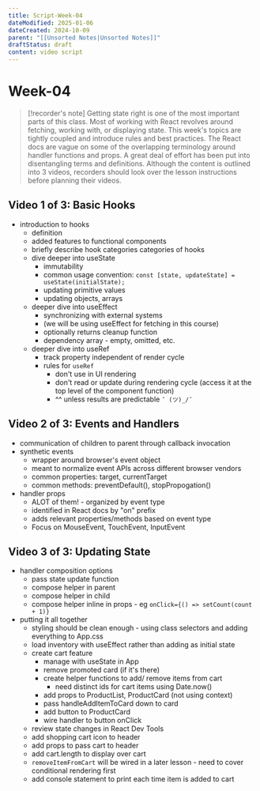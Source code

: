 ```yaml
---
title: Script-Week-04
dateModified: 2025-01-06
dateCreated: 2024-10-09
parent: "[[Unsorted Notes|Unsorted Notes]]"
draftStatus: draft
content: video script
---
```


# Week-04

> [!recorder's note]
> Getting state right is one of the most important parts of this class. Most of working with React revolves around fetching, working with, or displaying state. This week's topics are tightly coupled and introduce rules and best practices. The React docs are vague on some of the overlapping terminology around handler functions and props. A great deal of effort has been put into disentangling terms and definitions. Although the content is outlined into 3 videos, recorders should look over the lesson instructions before planning their videos.

## Video 1 of 3: Basic Hooks

- introduction to hooks
	- definition
	- added features to functional components
	- briefly describe hook categories categories of hooks
	- dive deeper into useState
		- immutability
		- common usage convention: `const [state, updateState] = useState(initialState);`
		- updating primitive values
		- updating objects, arrays
	- deeper dive into useEffect
		- synchronizing with external systems
		- (we will be using useEffect for fetching in this course)
		- optionally returns cleanup function
		- dependency array - empty, omitted, etc.
	- deeper dive into useRef
		- track property independent of render cycle
		- rules for `useRef`
			- don't use in UI rendering
			- don't read or update during rendering cycle (access it at the top level of the component function)
			- ^^ unless results are predictable `¯ (ツ)_/¯`

## Video 2 of 3: Events and Handlers

- communication of children to parent through callback invocation
- synthetic events
	- wrapper around browser's event object
	- meant to normalize event APIs across different browser vendors
	- common properties: target, currentTarget
	- common methods: preventDefault(), stopPropogation()
- handler props
	- ALOT of them! - organized by event type
	- identified in React docs by "on" prefix
	- adds relevant properties/methods based on event type
	- Focus on MouseEvent, TouchEvent, InputEvent

## Video 3 of 3: Updating State

- handler composition options
	- pass state update function
	- compose helper in parent
	- compose helper in child
	- compose helper inline in props - eg `onClick={() => setCount(count + 1)}`
- putting it all together
	- styling should be clean enough - using class selectors and adding everything to App.css
	- load inventory with useEffect rather than adding as initial state
	- create cart feature
		- manage with useState in App
		- remove promoted card (if it's there)
		- create helper functions to add/ remove items from cart
			- need distinct ids for cart items using Date.now()
		- add props to ProductList, ProductCard (not using context)
		- pass handleAddItemToCard down to card
		- add button to ProductCard
		- wire handler to button onClick
	- review state changes in React Dev Tools
	- add shopping cart icon to header
	- add props to pass cart to header
	- add cart.length to display over cart
	- `removeItemFromCart` will be wired in a later lesson - need to cover conditional rendering first
	- add console statement to print each time item is added to cart
